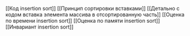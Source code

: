 [[Код insertion sort]]
[[Принцип сортировки вставками]]
[[Детально с кодом вставка элемента массива в отсортированную часть]]
[[Оценка по времени insertion sort]]
[[Оценка по памяти insertion sort]]
[[Инвариант insertion sort]]